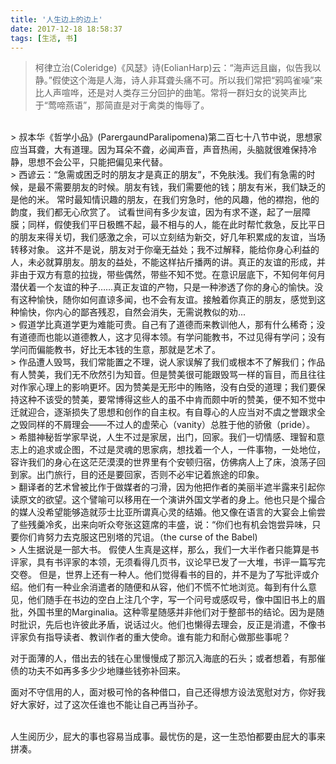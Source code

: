 ```yaml
---
title: '人生边上的边上'
date: 2017-12-18 18:58:37
tags: [生活, 书]
---
```


> 柯律立治(Coleridge)《风瑟》诗(EolianHarp)云：“海声远且幽，似告我以静。”假使这个海是人海，诗人非耳聋头痛不可。所以我们常把“鸦鸣雀噪”来比人声喧哗，还是对人类存三分回护的曲笔。常将一群妇女的说笑声比于“莺啼燕语”，那简直是对于禽类的悔辱了。

<br />
> 叔本华《哲学小品》(ParergaundParalipomena)第二百七十八节中说，思想家应当耳聋，大有道理。因为耳朵不聋，必闻声音，声音热闹，头脑就很难保持冷静，思想不会公平，只能把偏见来代替。

<br />
> 西谚云：“急需或困乏时的朋友才是真正的朋友”，不免肤浅。我们有急需的时候，是最不需要朋友的时候。朋友有钱，我们需要他的钱；朋友有米，我们缺乏的是他的米。
常时最知情识趣的朋友，在我们穷急时，他的风趣，他的襟抱，他的韵度，我们都无心欣赏了。
试看世间有多少友谊，因为有求不遂，起了一层障膜；同样，假使我们平日极瞧不起，最不相与的人，能在此时帮忙救急，反比平日的朋友来得关切，我们感激之余，可以立刻结为新交，好几年积累成的友谊，当场转移对象。
这并不是说，朋友对于你毫无益处；我不过解释，能给你身心利益的人，未必就算朋友。朋友的益处，不能这样拈斤播两的讲。真正的友谊的形成，并非由于双方有意的拉拢，带些偶然，带些不知不觉。在意识层底下，不知何年何月潜伏着一个友谊的种子……真正友谊的产物，只是一种渗透了你的身心的愉快。没有这种愉快，随你如何直谅多闻，也不会有友谊。接触着你真正的朋友，感觉到这种愉快，你内心的鄙吝残忍，自然会消失，无需说教似的劝...

<br />
> 假道学比真道学更为难能可贵。自己有了道德而来教训他人，那有什么稀奇；没有道德而也能以道德教人，这才见得本领。有学问能教书，不过见得有学问；没有学问而偏能教书，好比无本钱的生意，那就是艺术了。

<br />
> 作品遭人毁骂，我们常能置之不理，说人家误解了我们或根本不了解我们；作品有人赞美，我们无不欣然引为知音。但是赞美很可能跟毁骂一样的盲目，而且往往对作家心理上的影响更坏。因为赞美是无形中的贿赂，没有白受的道理；我们要保持这种不该受的赞美，要常博得这些人的虽不中肯而颇中听的赞美，便不知不觉中迁就迎合，逐渐损失了思想和创作的自主权。有自尊心的人应当对不虞之誉跟求全之毁同样的不屑理会——不过人的虚荣心（vanity）总胜于他的骄傲（pride）。

<br />
> 希腊神秘哲学家早说，人生不过是家居，出门，回家。我们一切情感、理智和意志上的追求或企图，不过是灵魂的思家病，想找着一个人，一件事物，一处地位，容许我们的身心在这茫茫漠漠的世界里有个安顿归宿，仿佛病人上了床，浪荡子回到家。出门旅行，目的还是要回家，否则不必牢记着旅途的印象。

<br />
> 翻译者的艺术曾被比作于做媒者的刁滑，因为他把作者的美丽半遮半露来引起你读原文的欲望。这个譬喻可以移用在一个演讲外国文学者的身上。他也只是个撮合的媒人没希望能够造就莎士比亚所谓真心灵的结婚。他又像在语言的大宴会上偷尝了些残羹冷炙，出来向听众夸张这筵席的丰盛，说：“你们也有机会饱尝异味，只要你们肯努力去克服这巴别塔的咒诅。（the curse of the Babel)

<br />
> 人生据说是一部大书。 假使人生真是这样，那么，我们一大半作者只能算是书评家，具有书评家的本领，无须看得几页书，议论早已发了一大堆，书评一篇写完交卷。 但是，世界上还有一种人。他们觉得看书的目的，并不是为了写批评或介绍。他们有一种业余消遣者的随便和从容，他们不慌不忙地浏览。每到有什么意见，他们随手在书边的空白上注几个字，写一个问号或感叹号，像中国旧书上的眉批，外国书里的Marginalia。这种零星随感并非他们对于整部书的结论。因为是随时批识，先后也许彼此矛盾，说话过火。他们也懒得去理会，反正是消遣，不像书评家负有指导读者、教训作者的重大使命。谁有能力和耐心做那些事呢？

<br />

对于面薄的人，借出去的钱在心里慢慢成了那沉入海底的石头；或者想着，有那催债的功夫不如再多多少少地赚些钱弥补回来。

面对不守信用的人，面对极可怜的各种借口，自己还得想方设法宽慰对方，你好我好大家好，过了这次任谁也不能让自己再当孙子。

<br />
人生阅历少，屁大的事也容易当成事。最忧伤的是，这一生恐怕都要由屁大的事来拼凑。
